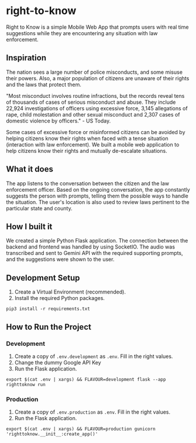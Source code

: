 # right-to-know
Right to Know is a simple Mobile Web App that prompts users with real time suggestions while they are encountering any situation with law enforcement.

## Inspiration
The nation sees a large number of police misconducts, and some misuse their powers. Also, a major population of citizens are unaware of their rights and the laws that protect them.

"Most misconduct involves routine infractions, but the records reveal tens of thousands of cases of serious misconduct and abuse. They include 22,924 investigations of officers using excessive force, 3,145 allegations of rape, child molestation and other sexual misconduct and 2,307 cases of domestic violence by officers." - US Today.

Some cases of excessive force or misinformed citizens can be avoided by helping citizens know their rights when faced with a tense situation (interaction with law enforcement). We built a mobile web application to help citizens know their rights and mutually de-escalate situations. 

## What it does
The app listens to the conversation between the citizen and the law enforcement officer. Based on the ongoing conversation, the app constantly suggests the person with prompts, telling them the possible ways to handle the situation. The user's location is also used to review laws pertinent to the particular state and county.

## How I built it
We created a simple Python Flask application. The connection between the backend and frontend was handled by using SocketIO. The audio was transcribed and sent to Gemini API with the required supporting prompts, and the suggestions were shown to the user.

## Development Setup
1. Create a Virtual Environment (recommended).
2. Install the required Python packages.
```shell
pip3 install -r requirements.txt
```

## How to Run the Project
### Development
1. Create a copy of `.env.development` as `.env`. Fill in the right values.
2. Change the dummy Google API Key
3. Run the Flask application.
```shell
export $(cat .env | xargs) && FLAVOUR=development flask --app righttoknow run
```
### Production
1. Create a copy of `.env.production` as `.env`. Fill in the right values.
2. Run the Flask application.
```shell
export $(cat .env | xargs) && FLAVOUR=production gunicorn 'righttoknow.__init__:create_app()'
```
